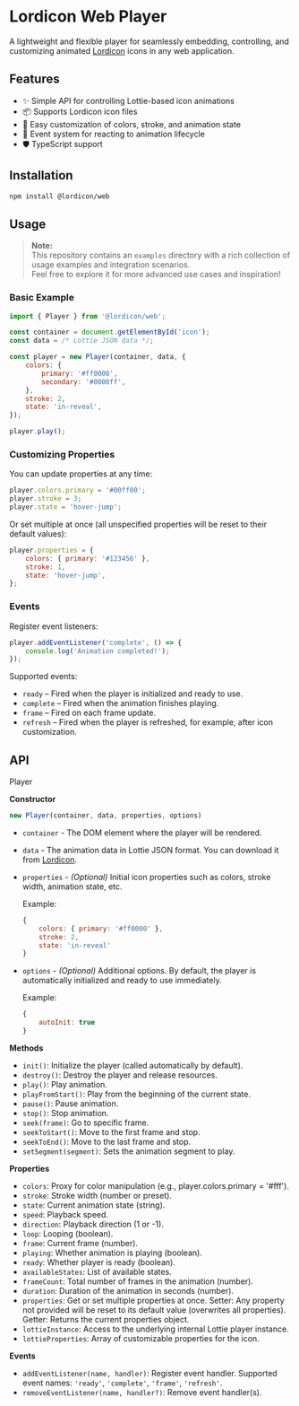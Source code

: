 # Lordicon Web Player

A lightweight and flexible player for seamlessly embedding, controlling, and customizing animated [Lordicon](https://lordicon.com/) icons in any web application.

## Features

- ✨ Simple API for controlling Lottie-based icon animations
- 📦 Supports Lordicon icon files
- 🎨 Easy customization of colors, stroke, and animation state
- 🔔 Event system for reacting to animation lifecycle 
- 🛡️ TypeScript support

## Installation

```sh
npm install @lordicon/web
```

## Usage

> **Note:**  
> This repository contains an `examples` directory with a rich collection of usage examples and integration scenarios.  
> Feel free to explore it for more advanced use cases and inspiration!

### Basic Example

```js
import { Player } from '@lordicon/web';

const container = document.getElementById('icon');
const data = /* Lottie JSON data */;

const player = new Player(container, data, {
    colors: {
        primary: '#ff0000',
        secondary: '#0000ff',
    },
    stroke: 2,
    state: 'in-reveal',
});

player.play();
```

### Customizing Properties

You can update properties at any time:

```js
player.colors.primary = '#00ff00';
player.stroke = 3;
player.state = 'hover-jump';
```

Or set multiple at once (all unspecified properties will be reset to their default values):

```js
player.properties = {
    colors: { primary: '#123456' },
    stroke: 1,
    state: 'hover-jump',
};
```

### Events

Register event listeners:

```js
player.addEventListener('complete', () => {
    console.log('Animation completed!');
});
```

Supported events: 

- `ready` – Fired when the player is initialized and ready to use.
- `complete` – Fired when the animation finishes playing.
- `frame` – Fired on each frame update.
- `refresh` –  Fired when the player is refreshed, for example, after icon customization.

## API

Player

__Constructor__

```ts
new Player(container, data, properties, options)
```

- `container` - The DOM element where the player will be rendered.
- `data` - The animation data in Lottie JSON format. You can download it from [Lordicon](https://lordicon.com/).
- `properties` - *(Optional)* Initial icon properties such as colors, stroke width, animation state, etc.  

    Example:  
    ```js
    {
        colors: { primary: '#ff0000' },
        stroke: 2,
        state: 'in-reveal'
    }
    ```
- `options` - *(Optional)* Additional options. By default, the player is automatically initialized and ready to use immediately.

    Example: 
    ```js
    {
        autoInit: true
    }
    ```

__Methods__

- `init()`: Initialize the player (called automatically by default).
- `destroy()`: Destroy the player and release resources.
- `play()`: Play animation.
- `playFromStart()`: Play from the beginning of the current state.
- `pause()`: Pause animation.
- `stop()`: Stop animation.
- `seek(frame)`: Go to specific frame.
- `seekToStart()`: Move to the first frame and stop.
- `seekToEnd()`: Move to the last frame and stop.
- `setSegment(segment)`: Sets the animation segment to play.

__Properties__

- `colors`: Proxy for color manipulation (e.g., player.colors.primary = '#fff').
- `stroke`: Stroke width (number or preset).
- `state`: Current animation state (string).
- `speed`: Playback speed.
- `direction`: Playback direction (1 or -1).
- `loop`: Looping (boolean).
- `frame`: Current frame (number).
- `playing`: Whether animation is playing (boolean).
- `ready`: Whether player is ready (boolean).
- `availableStates`: List of available states.
- `frameCount`: Total number of frames in the animation (number).
- `duration`: Duration of the animation in seconds (number).
- `properties`: Get or set multiple properties at once. Setter: Any property not provided will be reset to its default value (overwrites all properties). Getter: Returns the current properties object.
- `lottieInstance`: Access to the underlying internal Lottie player instance.
- `lottieProperties`: Array of customizable properties for the icon.

__Events__

- `addEventListener(name, handler)`: Register event handler. Supported event names: `'ready'`, `'complete'`, `'frame'`, `'refresh'`.
- `removeEventListener(name, handler?)`: Remove event handler(s).